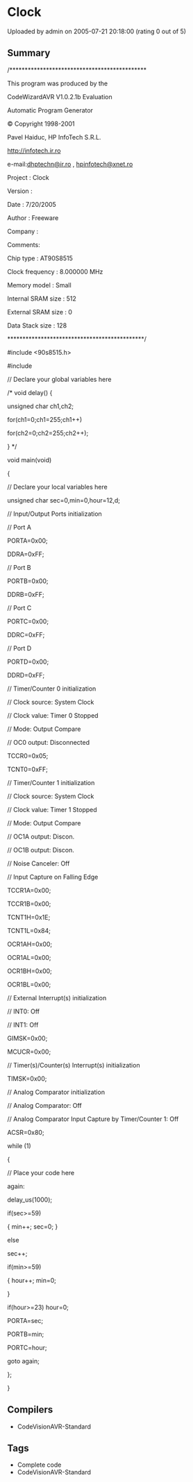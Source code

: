 # Clock

Uploaded by admin on 2005-07-21 20:18:00 (rating 0 out of 5)

## Summary

/*********************************************  

This program was produced by the  

CodeWizardAVR V1.0.2.1b Evaluation  

Automatic Program Generator  

© Copyright 1998-2001  

Pavel Haiduc, HP InfoTech S.R.L.  

<http://infotech.ir.ro>  

e-mail:[dhptechn@ir.ro](mailto:dhptechn@ir.ro) , [hpinfotech@xnet.ro](mailto:hpinfotech@xnet.ro)


Project : Clock  

Version :  

Date : 7/20/2005  

Author : Freeware  

Company :  

Comments: 


Chip type : AT90S8515  

Clock frequency : 8.000000 MHz  

Memory model : Small  

Internal SRAM size : 512  

External SRAM size : 0  

Data Stack size : 128  

*********************************************/


#include <90s8515.h>  

#include   

// Declare your global variables here  

 /* void delay() {  

 unsigned char ch1,ch2;  

 for(ch1=0;ch1=255;ch1++)  

 for(ch2=0;ch2=255;ch2++);  

 } */  

void main(void)  

{  

// Declare your local variables here  

 unsigned char sec=0,min=0,hour=12,d;  

// Input/Output Ports initialization  

// Port A  

PORTA=0x00;  

DDRA=0xFF;


// Port B  

PORTB=0x00;  

DDRB=0xFF;


// Port C  

PORTC=0x00;  

DDRC=0xFF;


// Port D  

PORTD=0x00;  

DDRD=0xFF;


// Timer/Counter 0 initialization  

// Clock source: System Clock  

// Clock value: Timer 0 Stopped  

// Mode: Output Compare  

// OC0 output: Disconnected  

TCCR0=0x05;  

TCNT0=0xFF;


// Timer/Counter 1 initialization  

// Clock source: System Clock  

// Clock value: Timer 1 Stopped  

// Mode: Output Compare  

// OC1A output: Discon.  

// OC1B output: Discon.  

// Noise Canceler: Off  

// Input Capture on Falling Edge  

TCCR1A=0x00;  

TCCR1B=0x00;  

TCNT1H=0x1E;  

TCNT1L=0x84;  

OCR1AH=0x00;  

OCR1AL=0x00;  

OCR1BH=0x00;  

OCR1BL=0x00;


// External Interrupt(s) initialization  

// INT0: Off  

// INT1: Off  

GIMSK=0x00;  

MCUCR=0x00;


// Timer(s)/Counter(s) Interrupt(s) initialization  

TIMSK=0x00;


// Analog Comparator initialization  

// Analog Comparator: Off  

// Analog Comparator Input Capture by Timer/Counter 1: Off  

ACSR=0x80;


while (1)  

 {  

 // Place your code here


 again:  

 delay\_us(1000);


 if(sec>=59)  

 { min++; sec=0; }  

 else  

 sec++;  

 if(min>=59)  

 { hour++; min=0;  

 }  

 if(hour>=23) hour=0;  

 PORTA=sec;  

 PORTB=min;  

 PORTC=hour;  

 goto again;  

 };  

}

## Compilers

- CodeVisionAVR-Standard

## Tags

- Complete code
- CodeVisionAVR-Standard
